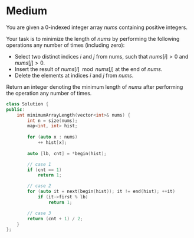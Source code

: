 # Medium

You are given a 0-indexed integer array $nums$ containing positive integers.

Your task is to minimize the length of $nums$ by performing the following operations any number of times (including zero):

- Select two distinct indices $i$ and $j$ from nums, such that $nums[i] > 0$ and $nums[j] > 0$.
- Insert the result of $nums[i] \mod nums[j]$ at the end of $nums$.
- Delete the elements at indices $i$ and $j$ from $nums$.

Return an integer denoting the minimum length of $nums$ after performing the operation any number of times.

```cpp
class Solution {
public:
    int minimumArrayLength(vector<int>& nums) {
        int n = size(nums);
        map<int, int> hist;
        
        for (auto x : nums)
            ++ hist[x];
        
        auto [lb, cnt] = *begin(hist);

        // case 1
        if (cnt == 1)
            return 1;

        // case 2
        for (auto it = next(begin(hist)); it != end(hist); ++it)
            if (it->first % lb)
                return 1;

        // case 3
        return (cnt + 1) / 2;
    }
};
```
